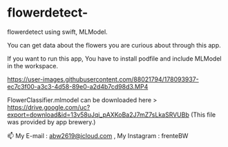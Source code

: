# flowerdetect-
flowerdetect using swift, MLModel.

You can get data about the flowers you are curious about through this app.

If you want to run this app, You have to install podfile and include MLModel in the workspace. 

https://user-images.githubusercontent.com/88021794/178093937-ec7c3f00-a3c3-4d58-89e0-a2d4b7cd98d3.MP4 

FlowerClassifier.mlmodel can be downloaded here > https://drive.google.com/uc?export=download&id=13v58uJqi_pAXKoBa2J7mZ7sLkaSRVUBb (This file was provided by app brewery.)

📫 My E-mail : abw2619@icloud.com , My Instagram : frenteBW
